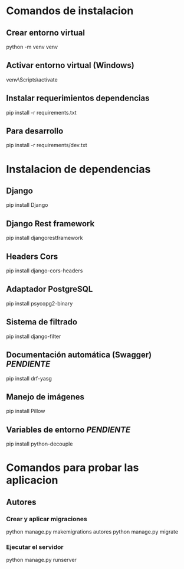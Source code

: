 # Comandos de instalacion

## Crear entorno virtual
python -m venv venv

## Activar entorno virtual (Windows)
venv\Scripts\activate

## Instalar requerimientos dependencias
pip install -r requirements.txt

## Para desarrollo
pip install -r requirements/dev.txt



# Instalacion de dependencias

## Django
pip install Django

## Django Rest framework
pip install djangorestframework

## Headers Cors
pip install django-cors-headers

## Adaptador PostgreSQL
pip install psycopg2-binary

## Sistema de filtrado
pip install django-filter

## Documentación automática (Swagger)  _PENDIENTE_
pip install drf-yasg

## Manejo de imágenes
pip install Pillow

## Variables de entorno _PENDIENTE_
pip install python-decouple


# Comandos para probar las aplicacion

## Autores
### Crear y aplicar migraciones
python manage.py makemigrations autores
python manage.py migrate

### Ejecutar el servidor
python manage.py runserver